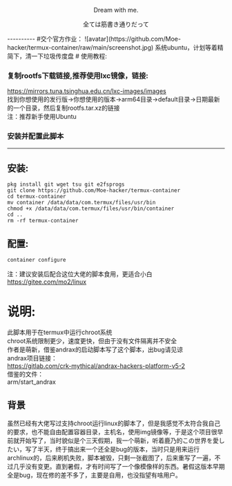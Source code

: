 <p align="center">Dream with me.</p>         
<p align="center">全ては筋書き通りだって</p>      
----------      
#交个官方作业：      
![avatar](https://github.com/Moe-hacker/termux-container/raw/main/screenshot.jpg)
系统ubuntu，计划等着精简下，清一下垃圾传度盘      
# 使用教程:    

### 复制rootfs下载链接,推荐使用lxc镜像，链接:     
https://mirrors.tuna.tsinghua.edu.cn/lxc-images/images      
找到你想使用的发行版→你想使用的版本→arm64目录→default目录→日期最新的一个目录，然后复制rootfs.tar.xz的链接      
注：推荐新手使用Ubuntu       
### 安装并配置此脚本      
--------      
## 安装:
```shell
pkg install git wget tsu git e2fsprogs 
git clone https://github.com/Moe-hacker/termux-container
cd termux-container
mv container /data/data/com.termux/files/usr/bin
chmod +x /data/data/com.termux/files/usr/bin/container
cd ..
rm -rf termux-container
```
## 配置:      
```sh
container configure
```
注：建议安装后配合这位大佬的脚本食用，更适合小白
https://gitee.com/mo2/linux
# 说明:      
此脚本用于在termux中运行chroot系统      
chroot系统限制更少，速度更快，但由于没有文件隔离并不安全      
作者是萌新，借鉴andrax的启动脚本写了这个脚本，出bug请见谅      
andrax项目链接：      
https://gitlab.com/crk-mythical/andrax-hackers-platform-v5-2      
借鉴的文件：      
arm/start_andrax      
## 背景
虽然已经有大佬写过支持chroot运行linux的脚本了，但是我感觉不太符合我自己的要求，也不能自由配置容器目录，主机名，使用img镜像等，于是这个项目很早前就开始写了，当时貌似是个三天假期，我一个萌新，听着鹿乃的この世界を愛したい，写了半天，终于搞出来一个还全是bug的版本，当时只是用来运行archlinux的，后来刷机失败，脚本被毁，只剩一张截图了，后来重写了一遍，不过几乎没有变更。直到暑假，才有时间写了一个像模像样的东西。暑假这版本早期全是bug，现在修的差不多了，主要是自用，也没指望有啥用户。
